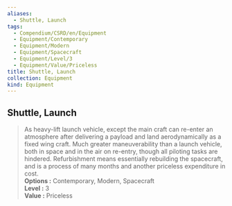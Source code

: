```yaml
---
aliases:
  - Shuttle, Launch
tags:
  - Compendium/CSRD/en/Equipment
  - Equipment/Contemporary
  - Equipment/Modern
  - Equipment/Spacecraft
  - Equipment/Level/3
  - Equipment/Value/Priceless
title: Shuttle, Launch
collection: Equipment
kind: Equipment
---
```

## Shuttle, Launch  
  
>As heavy-lift launch vehicle, except the main craft can re-enter an atmosphere after delivering a payload and land aerodynamically as a fixed wing craft. Much greater maneuverability than a launch vehicle, both in space and in the air on re-entry, though all piloting tasks are hindered. Refurbishment means essentially rebuilding the spacecraft, and is a process of many months and another priceless expenditure in cost.  
> **Options :** Contemporary, Modern, Spacecraft  
> **Level :** 3  
> **Value :** Priceless